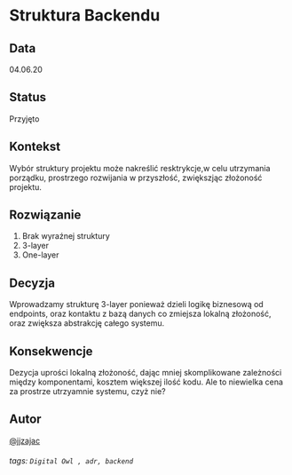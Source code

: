 # Struktura Backendu
## Data
04.06.20

## Status
Przyjęto

## Kontekst
Wybór struktury projektu może nakreślić resktrykcje,w celu utrzymania porządku,
prostrzego rozwijania w przyszłość, zwiększjąc złożoność projektu.

## Rozwiązanie
1. Brak wyraźnej struktury
2. 3-layer
3. One-layer

## Decyzja
Wprowadzamy strukturę 3-layer ponieważ dzieli logikę biznesową od endpoints,
oraz kontaktu z bazą danych co zmiejsza lokalną złożoność, 
oraz zwiększa abstrakcję całego systemu.

## Konsekwencje
Dezycja uprości lokalną złożoność, dając mniej skomplikowane zależności
między komponentami, kosztem większej ilość kodu.
Ale to niewielka cena za prostrze utrzyamnie systemu, czyż nie? 

## Autor
[@jjzajac](https://github.com/jjzajac)

###### tags: `Digital Owl , adr, backend`
